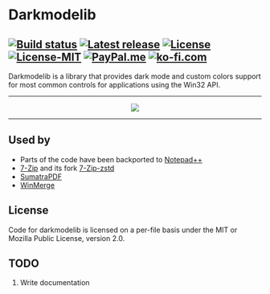# Darkmodelib

[![Build status](https://img.shields.io/github/actions/workflow/status/ozone10/darkmodelib/build_win.yml?logo=Github)](https://github.com/ozone10/darkmodelib/actions)
[![Latest release](https://img.shields.io/github/v/release/ozone10/darkmodelib?include_prereleases)](https://github.com/ozone10/darkmodelib/releases/latest)
[![License](https://img.shields.io/github/license/ozone10/darkmodelib)](https://www.mozilla.org/en-US/MPL/2.0/)
[![License-MIT](https://img.shields.io/badge/license-MIT-green)](./LICENSE-MIT.md)
[![PayPal.me](https://img.shields.io/badge/PayPal-me-00457C?&logo=paypal&logoColor=white&maxAge=2592000)](https://paypal.me/ozone10/)
[![ko-fi.com](https://img.shields.io/badge/Ko--fi-Buy_Me_a_Tea-F16061?logo=ko-fi&logoColor=white&maxAge=2592000)](https://ko-fi.com/ozone10/)
---

Darkmodelib is a library that provides dark mode and custom colors support
for most common controls for applications using the Win32 API.

* * *

<p align="center">
  <img src="https://i.imgur.com/D8ZgP6G.png">
</p>

* * *

## Used by

- Parts of the code have been backported to [Notepad++](https://github.com/notepad-plus-plus/notepad-plus-plus/blob/master/PowerEditor/src/NppDarkMode.cpp)
- [7-Zip](https://github.com/ozone10/7zip-Dark7zip) and its fork [7-Zip-zstd](https://github.com/ozone10/7zip-Dark7zip/tree/7z-zstd)
- [SumatraPDF](https://github.com/sumatrapdfreader/sumatrapdf)
- [WinMerge](https://github.com/WinMerge/winmerge)

## License

Code for darkmodelib is licensed on a per-file basis under the MIT or Mozilla Public License, version 2.0.

## TODO

1. Write documentation
